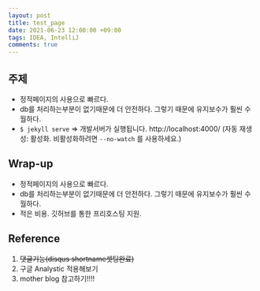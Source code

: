 ```yaml
---
layout: post
title: test_page
date: 2021-06-23 12:00:00 +09:00
tags: IDEA, IntelliJ
comments: true
---
```


## 주제
- 정적페이지의 사용으로 빠르다.
- db를 처리하는부분이 없기때문에 더 안전하다. 그렇기 때문에 유지보수가 훨씬 수월하다.
- `$ jekyll serve` => 개발서버가 실행됩니다. http://localhost:4000/ (자동 재생성: 활성화. 비활성화하려면 `--no-watch` 를 사용하세요.)

## Wrap-up
- 정적페이지의 사용으로 빠르다.
- db를 처리하는부분이 없기때문에 더 안전하다. 그렇기 때문에 유지보수가 훨씬 수월하다.
- 적은 비용. 깃허브를 통한 프리호스팅 지원.

##  Reference
1. <del>댓글기능(disqus shortname셋팅완료)</del>
2. 구글 Analystic 적용해보기
3. mother blog 참고하기!!!!
